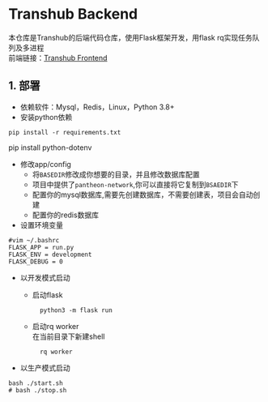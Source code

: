 # Transhub Backend

本仓库是Transhub的后端代码仓库，使用Flask框架开发，用flask rq实现任务队列及多进程  
前端链接：[Transhub Frontend](https://github.com/litonglab/transhub_frontend)

## 1. 部署

- 依赖软件：Mysql，Redis，Linux，Python 3.8+
- 安装python依赖

```shell
pip install -r requirements.txt
```

pip install python-dotenv

- 修改app/config
    - 将`BASEDIR`修改成你想要的目录，并且修改数据库配置
    - 项目中提供了`pantheon-network`,你可以直接将它复制到`BSAEDIR`下
    - 配置你的mysql数据库,需要先创建数据库，不需要创建表，项目会自动创建
    - 配置你的redis数据库
- 设置环境变量

```shell
#vim ~/.bashrc
FLASK_APP = run.py
FLASK_ENV = development
FLASK_DEBUG = 0
```

- 以开发模式启动
    - 启动flask
      ```shell
        python3 -m flask run
      ```
    - 启动rq worker  
      在当前目录下新建shell
      ```shell
        rq worker
      ```

- 以生产模式启动

```shell
bash ./start.sh
# bash ./stop.sh
```
